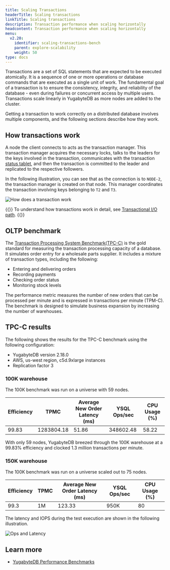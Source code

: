 ```yaml
---
title: Scaling Transactions
headerTitle: Scaling transactions
linkTitle: Scaling transactions
description: Transaction performance when scaling horizontally
headcontent: Transaction performance when scaling horizontally
menu:
  v2.20:
    identifier: scaling-transactions-bench
    parent: explore-scalability
    weight: 50
type: docs
---
```


Transactions are a set of SQL statements that are expected to be executed atomically. It is a sequence of one or more operations or database commands that are executed as a single unit of work. The fundamental goal of a transaction is to ensure the consistency, integrity, and reliability of the database - even during failures or concurrent access by multiple users. Transactions scale linearly in YugabyteDB as more nodes are added to the cluster.

Getting a transaction to work correctly on a distributed database involves multiple components, and the following sections describe how they work.

## How transactions work

A node the client connects to acts as the transaction manager. This transaction manager acquires the necessary locks, talks to the leaders for the keys involved in the transaction, communicates with the transaction [status tablet](../../../architecture/transactions/transactional-io-path/#create-a-transaction-record), and then the transaction is committed to the leader and replicated to the respective followers.

In the following illustration, you can see that as the connection is to `NODE-2`, the transaction manager is created on that node. This manager coordinates the transaction involving keys belonging to `T2` and `T3`.

![How does a transaction work](/images/explore/scalability/scaling-transactions-working.png)

{{<tip>}}
To understand how transactions work in detail, see [Transactional I/O path](../../../architecture/transactions/transactional-io-path/).
{{</tip>}}

## OLTP benchmark

The [Transaction Processing System Benchmark(TPC-C)](https://www.tpc.org/tpcc/detail5.asp) is the gold standard for measuring the transaction processing capacity of a database. It simulates order entry for a wholesale parts supplier. It includes a mixture of transaction types, including the following:

- Entering and delivering orders
- Recording payments
- Checking order status
- Monitoring stock levels

The performance metric measures the number of new orders that can be processed per minute and is expressed in transactions per minute (TPM-C). The benchmark is designed to simulate business expansion by increasing the number of warehouses.

## TPC-C results

The following shows the results for the TPC-C benchmark using the following configuration:

- YugabyteDB version 2.18.0
- AWS, us-west region, c5d.9xlarge instances
- Replication factor 3

### 100K warehouse

The 100K benchmark was run on a universe with 59 nodes.

| Efficiency | TPMC       | Average New Order Latency (ms) | YSQL Ops/sec | CPU Usage (%) |
| :--------- | ---------- | ------------------------------ | ------------ | ------------- |
| 99.83      | 1283804.18 | 51.86                          | 348602.48    | 58.22         |

With only 59 nodes, YugabyteDB breezed through the 100K warehouse at a 99.83% efficiency and clocked 1.3 million transactions per minute.

### 150K warehouse

The 100K benchmark was run on a universe scaled out to 75 nodes.

| Efficiency | TPMC | Average New Order Latency (ms) | YSQL Ops/sec | CPU Usage (%) |
| :--------- | -----| ------------------------------ | ------------ | ------------- |
| 99.3       | 1M   | 123.33                         | 950K         | 80            |

The latency and IOPS during the test execution are shown in the following illustration.

![Ops and Latency](/images/explore/scalability/150k_warehouse_latency.png)

## Learn more

- [YugabyteDB Performance Benchmarks](../../../benchmark/)
